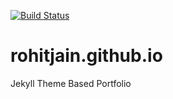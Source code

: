 [![Build Status](https://travis-ci.org/rohitjain00/rohitjain00.github.io.svg?branch=master)](https://travis-ci.org/rohitjain00/rohitjain00.github.io)


# rohitjain.github.io
Jekyll Theme Based Portfolio
